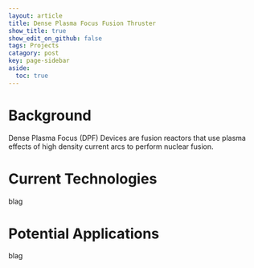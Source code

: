 ```yaml
---
layout: article
title: Dense Plasma Focus Fusion Thruster
show_title: true
show_edit_on_github: false
tags: Projects
catagory: post
key: page-sidebar
aside:
  toc: true
---
```


# Background
Dense Plasma Focus (DPF) Devices are fusion reactors that use plasma effects of high density current arcs to perform nuclear fusion.

# Current Technologies

blag


# Potential Applications

blag

